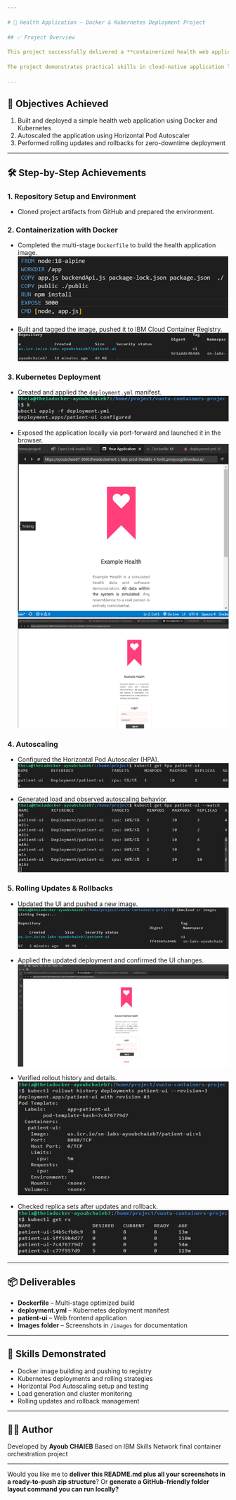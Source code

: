 ```yaml
---

# 🏥 Health Application – Docker & Kubernetes Deployment Project

## ✅ Project Overview

This project successfully delivered a **containerized health web application** and deployed it on **Kubernetes** with advanced features. It covered building the app with Docker, pushing to IBM Cloud Container Registry, deploying via Kubernetes, implementing **Horizontal Pod Autoscaler (HPA)**, and managing **rolling updates and rollbacks**.

The project demonstrates practical skills in cloud-native application lifecycle management and container orchestration.

---
```


## 🎯 Objectives Achieved

1. Built and deployed a simple health web application using Docker and Kubernetes
2. Autoscaled the application using Horizontal Pod Autoscaler
3. Performed rolling updates and rollbacks for zero-downtime deployment

---

## 🛠 Step-by-Step Achievements

### 1. Repository Setup and Environment

* Cloned project artifacts from GitHub and prepared the environment.

### 2. Containerization with Docker

* Completed the multi-stage `Dockerfile` to build the health application image.
  ![Dockerfile](images/dockerfile.png)

* Built and tagged the image, pushed it to IBM Cloud Container Registry.
  ![IBM Cloud Registry Images](images/crimages.png)

### 3. Kubernetes Deployment

* Created and applied the `deployment.yml` manifest.
  ![Deployment YAML Applied](images/deployment.png)

* Exposed the application locally via port-forward and launched it in the browser.
  ![Running Application](images/app.png)
  ![Running Application Alternative](images/app2.png)

### 4. Autoscaling

* Configured the Horizontal Pod Autoscaler (HPA).
  ![HPA Created](images/hpa.png)

* Generated load and observed autoscaling behavior.
  ![HPA Scaling Under Load](images/hpa2.png)

### 5. Rolling Updates & Rollbacks

* Updated the UI and pushed a new image.
  ![Updated Image Built](images/uphealth.png)

* Applied the updated deployment and confirmed the UI changes.
  ![Updated Application](images/up-app.png)

* Verified rollout history and details.
  ![Rollout History](images/rev.png)

* Checked replica sets after updates and rollback.
  ![Replica Sets](images/rs.png)

---

## 📦 Deliverables

* **Dockerfile** – Multi-stage optimized build
* **deployment.yml** – Kubernetes deployment manifest
* **patient-ui** – Web frontend application
* **Images folder** – Screenshots in `/images` for documentation

---

## 🧠 Skills Demonstrated

* Docker image building and pushing to registry
* Kubernetes deployments and rolling strategies
* Horizontal Pod Autoscaling setup and testing
* Load generation and cluster monitoring
* Rolling updates and rollback management

---

## 👨‍💻 Author

Developed by **Ayoub CHAIEB**
Based on IBM Skills Network final container orchestration project

---
Would you like me to **deliver this README.md plus all your screenshots in a ready-to-push zip structure**? Or **generate a GitHub-friendly folder layout command you can run locally?**
